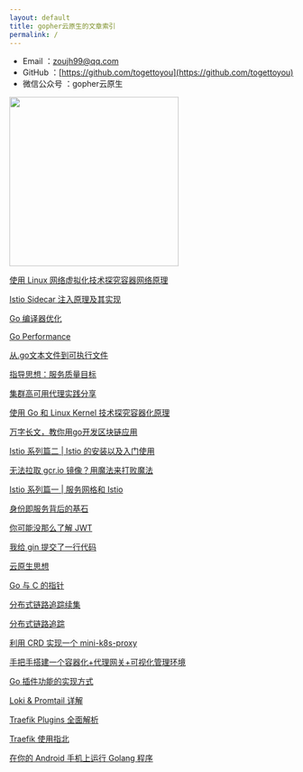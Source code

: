 ```yaml
---
layout: default
title: gopher云原生的文章索引
permalink: /
---
```


- Email ：zoujh99@qq.com
- GitHub ：[https://github.com/togettoyou](https://github.com/togettoyou)
- 微信公众号 ：gopher云原生

<img src="https://user-images.githubusercontent.com/55381228/224645371-85fa0552-108b-4648-8dc8-79663c09fd34.png" width="300px">

[使用 Linux 网络虚拟化技术探究容器网络原理](https://mp.weixin.qq.com/s/aXotIih1RkpyDTaokJjGPw)

[Istio Sidecar 注入原理及其实现](https://mp.weixin.qq.com/s/XABVBH29GQX2ABdfIlKrnw)

[Go 编译器优化](https://mp.weixin.qq.com/s/eWM9AvG1qXnMWF4qIwhnVQ)

[Go Performance](https://mp.weixin.qq.com/s/mTHBJrseyWmEBxgPaqQJtw)

[从.go文本文件到可执行文件](https://mp.weixin.qq.com/s/V5wAZcTbunU3HdS1xaWavQ)

[指导思想：服务质量目标](https://mp.weixin.qq.com/s/BmiS_lQqnZwhFmQDJMWtYA)

[集群高可用代理实践分享](https://mp.weixin.qq.com/s/ldw-TroDklazh04aiLVwoA)

[使用 Go 和 Linux Kernel 技术探究容器化原理](https://mp.weixin.qq.com/s/BBIrbdPd0uRafEy81WYq2g)

[万字长文，教你用go开发区块链应用](https://mp.weixin.qq.com/s/yDmGwfRjXxDJfgv1d0p3Ig)

[Istio 系列篇二 \| Istio 的安装以及入门使用](https://mp.weixin.qq.com/s/DqZkK8in4XXUTMen16K1hg)

[无法拉取 gcr.io 镜像？用魔法来打败魔法](https://mp.weixin.qq.com/s/Vt0FRTx1PsoYFdLa0QZzWw)

[Istio 系列篇一 \| 服务网格和 Istio](https://mp.weixin.qq.com/s/gJA0sgNPwY95H8vyjjCIUw)

[身份即服务背后的基石](https://mp.weixin.qq.com/s/gbHCVlwzu29JJN9wInaW0Q)

[你可能没那么了解 JWT](https://mp.weixin.qq.com/s/BAv62gfVMpriJNWdPcbPuw)

[我给 gin 提交了一行代码](https://mp.weixin.qq.com/s/LoY0n1BV3vomoeBEpfGX9w)

[云原生思想](https://mp.weixin.qq.com/s/H__pRS844SJSPiYfCqzozA)

[Go 与 C 的指针](https://mp.weixin.qq.com/s/7vrAXh3frbMT_qzUo4deKw)

[分布式链路追踪续集](https://mp.weixin.qq.com/s/lriEqTo6-f8Kn1yXeGyP5Q)

[分布式链路追踪](https://mp.weixin.qq.com/s/zeXTZ96YtrLLOeUlQH-AXg)

[利用 CRD 实现一个 mini-k8s-proxy](https://mp.weixin.qq.com/s/SXF8OX_i4FBqBI2BZCfaoQ)

[手把手搭建一个容器化+代理网关+可视化管理环境](https://mp.weixin.qq.com/s/ZVqio9qwanxwv0iN0HNqGA)

[Go 插件功能的实现方式](https://mp.weixin.qq.com/s/7yC1WFoIHtzKOZ5M-kz0PQ)

[Loki & Promtail 详解](https://mp.weixin.qq.com/s/qwv_4Q-QvxXBo7Qkt-Mqvw)

[Traefik Plugins 全面解析](https://mp.weixin.qq.com/s/ftxq44airqId0AYFN-3nww)

[Traefik 使用指北](https://mp.weixin.qq.com/s/gyHj14ysX2mi6PsliA2Y1A)

[在你的 Android 手机上运行 Golang 程序](https://mp.weixin.qq.com/s/-PLlqdkN9VRetGqv6sx6nQ)
